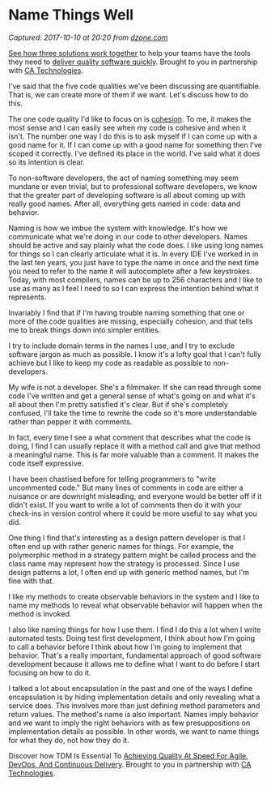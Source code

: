 # Name Things Well

_Captured: 2017-10-10 at 20:20 from [dzone.com](https://dzone.com/articles/name-things-well?edition=329552&utm_source=Daily%20Digest&utm_medium=email&utm_campaign=Daily%20Digest%202017-10-10)_

[See how three solutions work together](https://dzone.com/go?i=204124&u=https%3A%2F%2Fad.doubleclick.net%2Fddm%2Ftrackclk%2FN6040.130331DZONE%2FB11226848.150413346%3Bdc_trk_aid%3D321098505%3Bdc_trk_cid%3D81553809%3Bdc_lat%3D%3Bdc_rdid%3D%3Btag_for_child_directed_treatment%3D) to help your teams have the tools they need to [deliver quality software quickly](https://dzone.com/go?i=204124&u=https%3A%2F%2Fad.doubleclick.net%2Fddm%2Ftrackclk%2FN6040.130331DZONE%2FB11226848.150123399%3Bdc_trk_aid%3D321096583%3Bdc_trk_cid%3D81552442%3Bdc_lat%3D%3Bdc_rdid%3D%3Btag_for_child_directed_treatment%3D). Brought to you in partnership with [CA Technologies](https://dzone.com/go?i=204124&u=https%3A%2F%2Fad.doubleclick.net%2Fddm%2Ftrackclk%2FN6040.130331DZONE%2FB11226848.150413346%3Bdc_trk_aid%3D321098505%3Bdc_trk_cid%3D81553809%3Bdc_lat%3D%3Bdc_rdid%3D%3Btag_for_child_directed_treatment%3D).

I've said that the five code qualities we've been discussing are quantifiable. That is, we can create more of them if we want. Let's discuss how to do this.

The one code quality I'd like to focus on is [cohesion](https://dzone.com/articles/quality-code-is-cohesive). To me, it makes the most sense and I can easily see when my code is cohesive and when it isn't. The number one way I do this is to ask myself if I can come up with a good name for it. If I can come up with a good name for something then I've scoped it correctly. I've defined its place in the world. I've said what it does so its intention is clear.

To non-software developers, the act of naming something may seem mundane or even trivial, but to professional software developers, we know that the greater part of developing software is all about coming up with really good names. After all, everything gets named in code: data and behavior.

Naming is how we imbue the system with knowledge. It's how we communicate what we're doing in our code to other developers. Names should be active and say plainly what the code does. I like using long names for things so I can clearly articulate what it is. In every IDE I've worked in in the last ten years, you just have to type the name in once and the next time you need to refer to the name it will autocomplete after a few keystrokes. Today, with most compilers, names can be up to 256 characters and I like to use as many as I feel I need to so I can express the intention behind what it represents.

Invariably I find that if I'm having trouble naming something that one or more of the code qualities are missing, especially cohesion, and that tells me to break things down into simpler entities.

I try to include domain terms in the names I use, and I try to exclude software jargon as much as possible. I know it's a lofty goal that I can't fully achieve but I like to keep my code as readable as possible to non-developers.

My wife is not a developer. She's a filmmaker. If she can read through some code I've written and get a general sense of what's going on and what it's all about then I'm pretty satisfied it's clear. But if she's completely confused, I'll take the time to rewrite the code so it's more understandable rather than pepper it with comments.

In fact, every time I see a what comment that describes what the code is doing, I find I can usually replace it with a method call and give that method a meaningful name. This is far more valuable than a comment. It makes the code itself expressive.

I have been chastised before for telling programmers to "write uncommented code." But many lines of comments in code are either a nuisance or are downright misleading, and everyone would be better off if it didn't exist. If you want to write a lot of comments then do it with your check-ins in version control where it could be more useful to say what you did.

One thing I find that's interesting as a design pattern developer is that I often end up with rather generic names for things. For example, the polymorphic method in a strategy pattern might be called process and the class name may represent how the strategy is processed. Since I use design patterns a lot, I often end up with generic method names, but I'm fine with that.

I like my methods to create observable behaviors in the system and I like to name my methods to reveal what observable behavior will happen when the method is invoked.

I also like naming things for how I use them. I find I do this a lot when I write automated tests. Doing test first development, I think about how I'm going to call a behavior before I think about how I'm going to implement that behavior. That's a really important, fundamental approach of good software development because it allows me to define what I want to do before I start focusing on how to do it.

I talked a lot about encapsulation in the past and one of the ways I define encapsulation is by hiding implementation details and only revealing what a service does. This involves more than just defining method parameters and return values. The method's name is also important. Names imply behavior and we want to imply the right behaviors with as few presuppositions on implementation details as possible. In other words, we want to name things for what they do, not how they do it.

Discover how TDM Is Essential To [Achieving Quality At Speed For Agile, DevOps, And Continuous Delivery](https://dzone.com/go?i=204125&u=https%3A%2F%2Fad.doubleclick.net%2Fddm%2Ftrackclk%2FN6040.130331DZONE%2FB11226848.150413345%3Bdc_trk_aid%3D321095198%3Bdc_trk_cid%3D81552443%3Bdc_lat%3D%3Bdc_rdid%3D%3Btag_for_child_directed_treatment%3D). Brought to you in partnership with [CA Technologies](https://dzone.com/go?i=204125&u=https%3A%2F%2Fad.doubleclick.net%2Fddm%2Ftrackclk%2FN6040.130331DZONE%2FB11226848.150413345%3Bdc_trk_aid%3D321095198%3Bdc_trk_cid%3D81552443%3Bdc_lat%3D%3Bdc_rdid%3D%3Btag_for_child_directed_treatment%3D).
